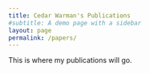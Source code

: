 ```yaml
---
title: Cedar Warman's Publications
#subtitle: A demo page with a sidebar
layout: page
permalink: /papers/
---
```


This is where my publications will go.
